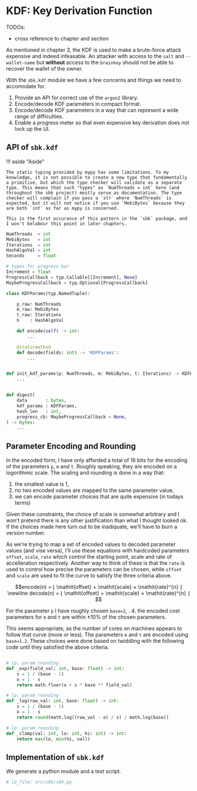 # KDF: Key Derivation Function

TODOs:

 - cross reference to chapter and section

As mentioned in chapter 3, the KDF is used to make a brute-force attack expensive and indeed infeasable. An attacker with access to the `salt` and `--wallet-name` but **without** access to the `brainkey` should not be able to recover the wallet of the owner.

With the `sbk.kdf` module we have a few concerns and things we need to accomodate for.

 1. Provide an API for correct use of the `argon2` library.
 2. Encode/decode KDF parameters in compact format.
 3. Encode/decode KDF parameters in a way that can represent a wide range of difficulties.
 4. Enable a progress meter so that even expensive key derivation does not lock up the UI.


## API of `sbk.kdf`

!!! aside "Aside"

    The static typing provided by mypy has some limitations. To my knowledge, it is not possible to create a new type that fundamentally a primitive, but which the type checker will validate as a separate type. This means that such "types" as `NumThreads = int` here (and throughout the sbk project) mostly serve as documentation. The type checker will complain if you pass a `str` where `NumThreads` is expected, but it will not notice if you use `MebiBytes` because they are both `int` as far as mypy is concerned.

    This is the first occurance of this pattern in the `sbk` package, and I won't belabour this point in later chapters.


```python
NumThreads  = int
MebiBytes   = int
Iterations  = int
HashAlgoVal = int
Seconds     = float

# types for progress bar
Increment = float
ProgressCallback = typ.Callable[[Increment], None]
MaybeProgressCallback = typ.Optional[ProgressCallback]
```


```python
class KDFParams(typ.NamedTuple):

    p_raw: NumThreads
    m_raw: MebiBytes
    t_raw: Iterations
    h    : HashAlgoVal

    def encode(self) -> int:
        ...

    @staticmethod
    def decode(fields: int) -> 'KDFParams':
        ...


def init_kdf_params(p: NumThreads, m: MebiBytes, t: Iterations) -> KDFParams:
    ...


def digest(
    data       : bytes,
    kdf_params : KDFParams,
    hash_len   : int,
    progress_cb: MaybeProgressCallback = None,
) -> bytes:
    ...
```


## Parameter Encoding and Rounding

In the encoded form, I have only afforded a total of 16 bits for the encoding of the parameters `p`, `m` and `t`. Roughly speaking, they are encoded on a logorithmic scale. The scaling and rounding is done in a way that:

 1. the smallest value is 1,
 2. no two encoded values are mapped to the same parameter value,
 3. we can encode parameter choices that are quite expensive (in todays terms)

Given these constraints, the choice of scale is somewhat arbitrary and I won't pretend there is any other justification than what I thought looked ok. If the choices made here turn out to be inadiquate, we'll have to burn a version number.

As we're trying to map a set of encoded values to decoded parameter values (and vise versa), I'll use these equations with hardcoded parameters `offset`, `scale`, `rate` which control the starting point, scale and rate of accelleration respectively. Another way to think of these is that the `rate` is used to control how precise the parameters can be chosen, while `offset` and `scale` are used to fit the curve to satisfy the three criteria above.

```math
encode(n) = ⌊ \mathit{offset} + \mathit{scale} × \mathit{rate}^{n} ⌋
\newline
decode(n) = ⌊ \mathit{offset} + \mathit{scale} × \mathit{rate}^{n} ⌋
```

For the parameter `p` I have roughly chosen `base=2`, .
 4. the encoded cost parameters for `m` and `t` are within ±10% of the chosen parameters.

This seems appropriate, as the number of cores on machines appears to follow that curve (more or less). The parameters `m` and `t` are encoded using `base=1.2`. These choices were done based on twiddling with the following code until they satisfied the above criteria.


```python

```


```python
# lp: param_rounding
def _exp(field_val: int, base: float) -> int:
    s = 1 / (base - 1)
    o = 1 - s
    return math.floor(o + s * base ** field_val)
```


```python
# lp: param_rounding
def _log(raw_val: int, base: float) -> int:
    s = 1 / (base - 1)
    o = 1 - s
    return round(math.log((raw_val - o) / s) / math.log(base))
```


```python
# lp: param_rounding
def _clamp(val: int, lo: int, hi: int) -> int:
    return max(lo, min(hi, val))
```


## Implementation of `sbk.kdf`

We generate a python module and a test script.

```python
# lp_file: src/sbk/sbk.py

```
